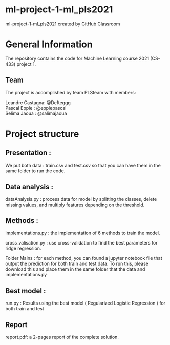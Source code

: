 # ml-project-1-ml_pls2021
ml-project-1-ml_pls2021 created by GitHub Classroom
# General Information
The repository contains the code for Machine Learning course 2021 (CS-433) project 1.
## Team
The project is accomplished by team PLSteam with members: 

Leandre Castagna: @Defteggg \
Pascal  Epple   : @epplepascal \
Selima  Jaoua   : @salimajaoua


# Project structure
## Presentation : 
We put both data : train.csv and test.csv so that you can have them in the same folder to run the code. 
## Data analysis : 
dataAnalysis.py : process data for model by splitting the classes, delete missing values, and multiply features depending on the threshold. 
## Methods : 
implementations.py  : the implementation of 6 methods to train the model. 

cross_valisation.py : use cross-validation to find the best parameters for ridge regression. 

Folder Mains        : for each method, you can found a jupyter notebook file that output the prediction for both train and test data. To run this, please download this and place them in the same folder that the data and implementations.py
## Best model : 
run.py   : Results using the best model ( Regularized Logistic Regression ) for both train and test 

## Report
report.pdf: a 2-pages report of the complete solution.

